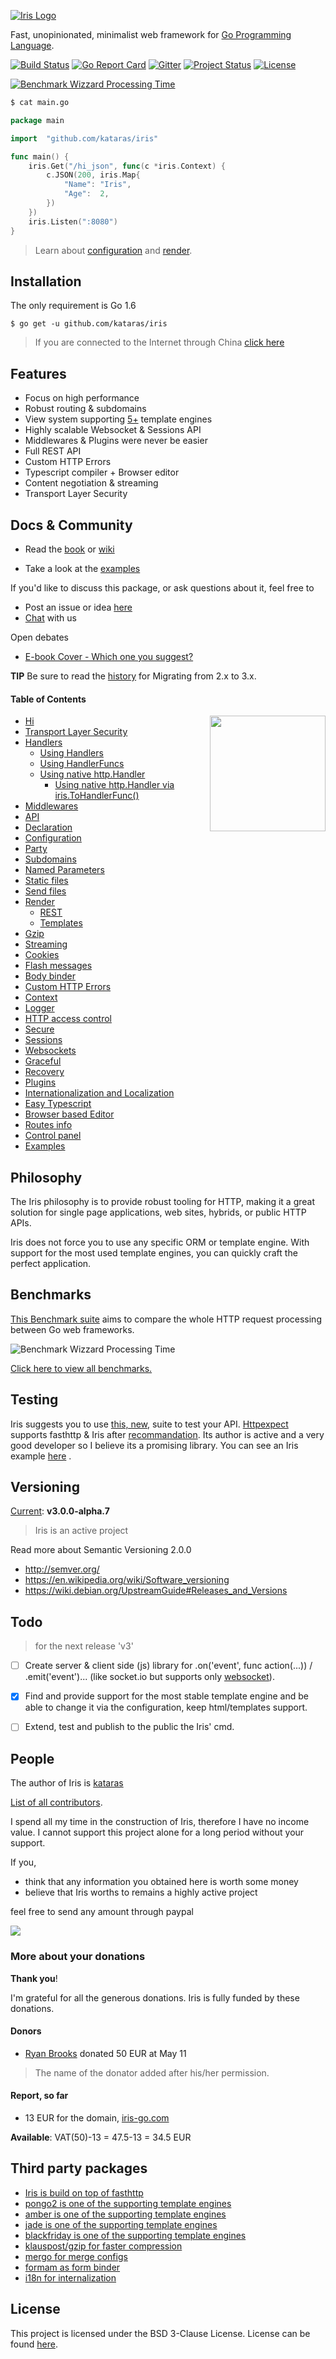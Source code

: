 [![Iris Logo](http://iris-go.com/assets/iris_full_logo_2.png)](http://iris-go.com)

Fast, unopinionated, minimalist web framework for [Go Programming Language](https://github.com/golang/go).

[![Build Status](https://travis-ci.org/kataras/iris.svg?branch=master&style=flat-square)](https://travis-ci.org/kataras/iris)
[![Go Report Card](https://goreportcard.com/badge/github.com/kataras/iris)](https://goreportcard.com/report/github.com/kataras/iris)
[![Gitter](https://badges.gitter.im/Join%20Chat.svg)](https://gitter.im/kataras/iris?utm_source=badge&utm_medium=badge&utm_campaign=pr-badge)
[![Project Status](https://img.shields.io/badge/version-3.0.0_alpha7-blue.svg?style=float-square)](HISTORY.md)
[![License](https://img.shields.io/badge/license-BSD-blue.svg?style=flat-square)](LICENSE)

[![Benchmark Wizzard Processing Time](http://iris-go.com/assets/benchmark_11_05_2016_different_processing_time.png)](#benchmarks)

```sh
$ cat main.go
```
```go
package main

import  "github.com/kataras/iris"

func main() {
	iris.Get("/hi_json", func(c *iris.Context) {
		c.JSON(200, iris.Map{
			"Name": "Iris",
			"Age":  2,
		})
	})
	iris.Listen(":8080")
}
```

> Learn about [configuration](https://kataras.gitbooks.io/iris/content/configuration.html) and [render](https://kataras.gitbooks.io/iris/content/render.html).



Installation
------------
 The only requirement is Go 1.6

`$ go get -u github.com/kataras/iris`

 >If you are connected to the Internet through China [click here](https://kataras.gitbooks.io/iris/content/install.html)

Features
------------
- Focus on high performance
- Robust routing & subdomains
- View system supporting [5+](https://kataras.gitbooks.io/iris/content/render_templates.html) template engines
- Highly scalable Websocket & Sessions API
- Middlewares & Plugins were never be easier
- Full REST API
- Custom HTTP Errors
- Typescript compiler + Browser editor
- Content negotiation & streaming
- Transport Layer Security

Docs & Community
------------

- Read the [book](https://www.gitbook.com/book/kataras/iris/details) or [wiki](https://github.com/kataras/iris/wiki)

- Take a look at the [examples](https://github.com/iris-contrib/examples)




If you'd like to discuss this package, or ask questions about it, feel free to

* Post an issue or  idea [here](https://github.com/kataras/iris/issues)
* [Chat]( https://gitter.im/kataras/iris) with us

Open debates

 - [E-book Cover - Which one you suggest?](https://github.com/kataras/iris/issues/67)

**TIP** Be sure to read the [history](HISTORY.md) for Migrating from 2.x to 3.x.

#### Table of Contents
<a href="https://www.gitbook.com/book/kataras/iris/details"><img align="right" width="185" src="http://iris-go.com/assets/book/cover_1.png"></a>

* [Hi](https://kataras.gitbooks.io/iris/content/hi.html)
* [Transport Layer Security](https://kataras.gitbooks.io/iris/content/tls.html)
* [Handlers](https://kataras.gitbooks.io/iris/content/handlers.html)
   * [Using Handlers](https://kataras.gitbooks.io/iris/content/using-handlers.html)
   * [Using HandlerFuncs](https://kataras.gitbooks.io/iris/content/using-handlerfuncs.html)
   * [Using native http.Handler](https://kataras.gitbooks.io/iris/content/using-native-httphandler.html)
       * [Using native http.Handler via iris.ToHandlerFunc()](https://kataras.gitbooks.io/iris/content/using-native-httphandler-via-tohandlerfunc.html)
* [Middlewares](https://kataras.gitbooks.io/iris/content/middlewares.html)
* [API](https://kataras.gitbooks.io/iris/content/api.html)
* [Declaration](https://kataras.gitbooks.io/iris/content/declaration.html)
* [Configuration](https://kataras.gitbooks.io/iris/content/configuration.html)
* [Party](https://kataras.gitbooks.io/iris/content/party.html)
* [Subdomains](https://kataras.gitbooks.io/iris/content/subdomains.html)
* [Named Parameters](https://kataras.gitbooks.io/iris/content/named-parameters.html)
* [Static files](https://kataras.gitbooks.io/iris/content/static-files.html)
* [Send files](https://kataras.gitbooks.io/iris/content/send-files.html)
* [Render](https://kataras.gitbooks.io/iris/content/render.html)
   * [REST](https://kataras.gitbooks.io/iris/content/render_rest.html)
   * [Templates](https://kataras.gitbooks.io/iris/content/render_templates.html)
* [Gzip](https://kataras.gitbooks.io/iris/content/gzip.html)
* [Streaming](https://kataras.gitbooks.io/iris/content/streaming.html)
* [Cookies](https://kataras.gitbooks.io/iris/content/cookies.html)
* [Flash messages](https://kataras.gitbooks.io/iris/content/flashmessages.html)
* [Body binder](https://kataras.gitbooks.io/iris/content/request-body-bind.html)
* [Custom HTTP Errors](https://kataras.gitbooks.io/iris/content/custom-http-errors.html)
* [Context](https://kataras.gitbooks.io/iris/content/context.html)
* [Logger](https://kataras.gitbooks.io/iris/content/logger.html)
* [HTTP access control](https://kataras.gitbooks.io/iris/content/middleware-cors.html)
* [Secure](https://kataras.gitbooks.io/iris/content/middleware-secure.html)
* [Sessions](https://kataras.gitbooks.io/iris/content/package-sessions.html)
* [Websockets](https://kataras.gitbooks.io/iris/content/package-websocket.html)
* [Graceful](https://kataras.gitbooks.io/iris/content/package-graceful.html)
* [Recovery](https://kataras.gitbooks.io/iris/content/middleware-recovery.html)
* [Plugins](https://kataras.gitbooks.io/iris/content/plugins.html)
* [Internationalization and Localization](https://kataras.gitbooks.io/iris/content/middleware-internationalization-and-localization.html)
* [Easy Typescript](https://kataras.gitbooks.io/iris/content/plugin-typescript.html)
* [Browser based Editor](https://kataras.gitbooks.io/iris/content/plugin-editor.html)
* [Routes info](https://kataras.gitbooks.io/iris/content/plugin-routesinfo.html)
* [Control panel](https://kataras.gitbooks.io/iris/content/plugin-iriscontrol.html)
* [Examples](https://github.com/iris-contrib/examples)


Philosophy
------------

The Iris philosophy is to provide robust tooling for HTTP, making it a great solution for single page applications, web sites, hybrids, or public HTTP APIs.

Iris does not force you to use any specific ORM or template engine. With support for the most used template engines, you can quickly craft the perfect application.

Benchmarks
------------

[This Benchmark suite]((https://github.com/smallnest/go-web-framework-benchmark)) aims to compare the whole HTTP request processing between Go web frameworks.

![Benchmark Wizzard Processing Time](http://iris-go.com/assets/benchmark_11_05_2016_different_processing_time.png)

[Click here to view all benchmarks.](https://github.com/smallnest/go-web-framework-benchmark)

Testing
------------

Iris suggests you to use [this, new,](https://github.com/gavv/httpexpect) suite to test your API.
[Httpexpect](https://github.com/gavv/httpexpect) supports fasthttp & Iris after [recommandation](https://github.com/gavv/httpexpect/issues/2). Its author is active and a very good developer so I believe its a promising library. You can see an Iris example [here](https://github.com/gavv/httpexpect/blob/master/example/iris_test.go) .

Versioning
------------

[Current](HISTORY.md): **v3.0.0-alpha.7**
>  Iris is an active project


Read more about Semantic Versioning 2.0.0

 - http://semver.org/
 - https://en.wikipedia.org/wiki/Software_versioning
 - https://wiki.debian.org/UpstreamGuide#Releases_and_Versions


Todo
------------
> for the next release 'v3'

- [ ] Create server & client side (js) library for .on('event', func action(...)) / .emit('event')... (like socket.io but supports only [websocket](https://github.com/kataras/iris/tree/master/websocket)).
- [x] Find and provide support for the most stable template engine and be able to change it via the configuration, keep html/templates  support.
- [ ] Extend, test and publish to the public the Iris' cmd.


People
------------
The author of Iris is [kataras](https://twitter.com/MakisMaropoulos)

[List of all contributors](https://github.com/kataras/iris/graphs/contributors).


I spend all my time in the construction of Iris, therefore I have no income value.
I cannot support this project alone for a long period without your support.

If you,

- think that any information you obtained here is worth some money
- believe that Iris worths to remains a highly active project

feel free to send any amount through paypal

[![](https://www.paypalobjects.com/en_US/i/btn/btn_donateCC_LG.gif)](https://www.paypal.com/cgi-bin/webscr?cmd=_donations&business=makis%40ideopod%2ecom&lc=GR&item_name=Iris%20web%20framework&item_number=iriswebframeworkdonationid2016&amount=2%2e00&currency_code=EUR&bn=PP%2dDonationsBF%3abtn_donateCC_LG%2egif%3aNonHosted)


### More about your donations

**Thank you**!

I'm  grateful for all the generous donations. Iris is fully funded by these donations.

#### Donors

- [Ryan Brooks](https://github.com/ryanbyyc) donated 50 EUR at May 11

> The name of the donator added after his/her permission.

#### Report, so far

- 13 EUR for the domain, [iris-go.com](https://iris-go.com)


**Available**: VAT(50)-13 = 47.5-13 = 34.5 EUR




Third party packages
------------

- [Iris is build on top of fasthttp](https://github.com/valyala/fasthttp)
- [pongo2 is one of the supporting template engines](https://github.com/flosch/pongo2)
- [amber is one of the supporting template engines](https://github.com/eknkc/amber)
- [jade is one of the supporting template engines](https://github.com/Joker/jade)
- [blackfriday is one of the supporting template engines](https://github.com/russross/blackfriday)
- [klauspost/gzip for faster compression](https://github.com/klauspost/compress/gzip)
- [mergo for merge configs](https://github.com/imdario/mergo)
- [formam as form binder](https://github.com/monoculum/formam)
- [i18n for internalization](https://github.com/Unknwon/i18n)

License
------------

This project is licensed under the BSD 3-Clause License.
License can be found [here](https://github.com/kataras/iris/blob/master/LICENSE).
